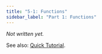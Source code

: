 ```yaml
---
title: "5-1: Functions"
sidebar_label: "Part 1: Functions"
---
```


_Not written yet._

See also: [Quick Tutorial](/docs/tutorial/functions).

